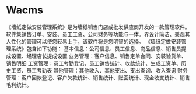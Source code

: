 # Wacms
 《墙纸定做安装管理系统》是为墙纸销售门店或批发供应商开发的一款管理软件。软件集销售订单、安装、员工工资、公司财务等功能与一体。界设计简洁、美观其人性化的管理可以使您轻易上手，该软件将是您明智的选择。 《墙纸定做安装管理系统》包含如下功能： 基本信息：公司信息、员工信息、商品信息、销售员提成设置、经理店长提成设置 业务管理：客户信息、销售定单合同、安装验货单、销售明细 工资管理：员工考勤登记、员工销售统计、收款统计、生成工资单、历史工资、员工考勤表 其他管理：其他收入、其他支出、支出查询、收入查询 财务管理：客户回款登记、客户欠款统计、销售统计、账面统计、现金收支统计、销售毛利统计。
